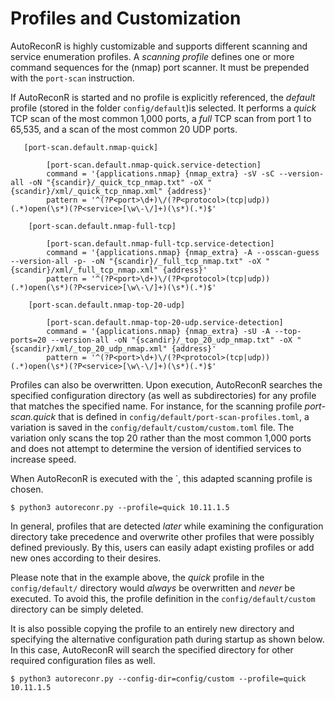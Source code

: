 # Profiles and Customization

AutoReconR is highly customizable and supports different scanning and service
enumeration profiles. A *scanning profile* defines one or more command
sequences for the (nmap) port scanner. It must be prepended with the
`port-scan` instruction. 

If AutoReconR is started and no profile is explicitly referenced, the *default* profile (stored in the folder `config/default`)is selected. It performs a *quick* TCP scan of the most common 1,000 ports, a *full* TCP scan from port 1 to 65,535, and a scan of the most common 20 UDP ports.


```
   [port-scan.default.nmap-quick]

        [port-scan.default.nmap-quick.service-detection]
        command = '{applications.nmap} {nmap_extra} -sV -sC --version-all -oN "{scandir}/_quick_tcp_nmap.txt" -oX "{scandir}/xml/_quick_tcp_nmap.xml" {address}'
        pattern = '^(?P<port>\d+)\/(?P<protocol>(tcp|udp))(.*)open(\s*)(?P<service>[\w\-\/]+)(\s*)(.*)$'

    [port-scan.default.nmap-full-tcp]

        [port-scan.default.nmap-full-tcp.service-detection]
        command = '{applications.nmap} {nmap_extra} -A --osscan-guess --version-all -p- -oN "{scandir}/_full_tcp_nmap.txt" -oX "{scandir}/xml/_full_tcp_nmap.xml" {address}'
        pattern = '^(?P<port>\d+)\/(?P<protocol>(tcp|udp))(.*)open(\s*)(?P<service>[\w\-\/]+)(\s*)(.*)$'

    [port-scan.default.nmap-top-20-udp]

        [port-scan.default.nmap-top-20-udp.service-detection]
        command = '{applications.nmap} {nmap_extra} -sU -A --top-ports=20 --version-all -oN "{scandir}/_top_20_udp_nmap.txt" -oX "{scandir}/xml/_top_20_udp_nmap.xml" {address}'
        pattern = '^(?P<port>\d+)\/(?P<protocol>(tcp|udp))(.*)open(\s*)(?P<service>[\w\-\/]+)(\s*)(.*)$'
```


Profiles can also be overwritten. Upon execution, AutoReconR searches the
specified configuration directory (as well as subdirectories) for any profile
that matches the specified name. For instance, for the scanning profile
*port-scan.quick* that is defined in `config/default/port-scan-profiles.toml`,
a variation is saved in the `config/default/custom/custom.toml` file. The
variation only scans the top 20 rather than the most common 1,000 ports and
does not attempt to determine the version of identified services to increase
speed. 

When AutoReconR is executed with the `, this adapted scanning profile is chosen.  

```
$ python3 autoreconr.py --profile=quick 10.11.1.5
```

In general, profiles that are detected *later* while examining the
configuration directory take precedence and overwrite other profiles that were
possibly defined previously. By this, users can easily adapt existing profiles
or add new ones according to their desires.

Please note that in the example above, the *quick* profile in the `config/default/` directory would *always* be overwritten and *never* be executed. To avoid this, the profile definition in the `config/default/custom` directory can be simply deleted. 

It is also possible copying the profile to an entirely new directory and specifying the alternative configuration path during startup as shown below. In this case, AutoReconR will search the specified directory for other required configuration files as well.

```
$ python3 autoreconr.py --config-dir=config/custom --profile=quick 10.11.1.5
```

